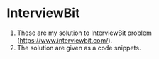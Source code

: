 # InterviewBit

1.  These are my solution to InterviewBit problem (https://www.interviewbit.com/).
2.  The solution are given as a code snippets. 
